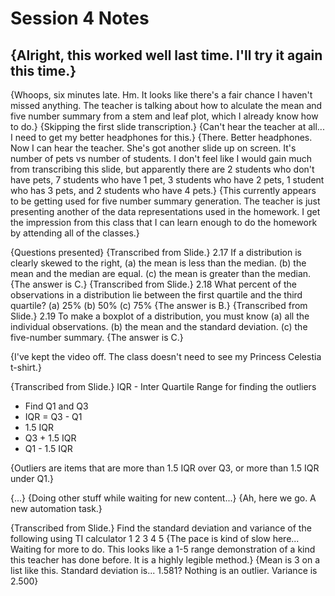 # Session 4 Notes

{Alright, this worked well last time.  I'll try it again this time.}
---

{Whoops, six minutes late.  Hm.  It looks like there's a fair chance I haven't missed anything.  The teacher is talking about how to alculate the mean and five number summary from a stem and leaf plot, which I already know how to do.}
{Skipping the first slide transcription.}
{Can't hear the teacher at all...  I need to get my better headphones for this.}
{There.  Better headphones.  Now I can hear the teacher.  She's got another slide up on screen.  It's number of pets vs number of students.  I don't feel like I would gain much from transcribing this slide, but apparently there are 2 students who don't have pets, 7 students who have 1 pet, 3 students who have 2 pets, 1 student who has 3 pets, and 2 students who have 4 pets.}
{This currently appears to be getting used for five number summary generation.  The teacher is just presenting another of the data representations used in the homework.  I get the impression from this class that I can learn enough to do the homework by attending all of the classes.}

{Questions presented}
{Transcribed from Slide.}
2.17 If a distribution is clearly skewed to the right,
(a) the mean is less than the median.
(b) the mean and the median are equal.
(c) the mean is greater than the median.
{The answer is C.}
{Transcribed from Slide.}
2.18 What percent of the observations in a distribution lie between the first quartile and the third quartile?
(a) 25%
(b) 50%
(c) 75%
{The answer is B.}
{Transcribed from Slide.}
2.19 To make a boxplot of a distribution, you must know
(a) all the individual observations.
(b) the mean and the standard deviation.
(c) the five-number summary.
{The answer is C.}

{I've kept the video off.  The class doesn't need to see my Princess Celestia t-shirt.}

{Transcribed from Slide.}
IQR - Inter Quartile Range     for finding the outliers
* Find Q1 and Q3
* IQR = Q3 - Q1
* 1.5 IQR
* Q3 + 1.5 IQR
* Q1 - 1.5 IQR

{Outliers are items that are more than 1.5 IQR over Q3, or more than 1.5 IQR under Q1.}

{...}
{Doing other stuff while waiting for new content...}
{Ah, here we go.  A new automation task.}

{Transcribed from Slide.}
Find the standard deviation and variance of the following using TI calculator
1 
2 
3 
4
5
{The pace is kind of slow here...  Waiting for more to do.  This looks like a 1-5 range demonstration of a kind this teacher has done before.  It is a highly legible method.}
{Mean is 3 on a list like this.  Standard deviation is...  1.581?  Nothing is an outlier.  Variance is 2.500}